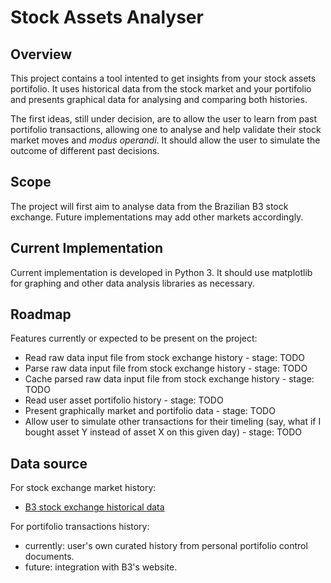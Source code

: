 # Stock Assets Analyser

## Overview

This project contains a tool intented to get insights from your stock assets
portifolio. It uses historical data from the stock market and your portifolio
and presents graphical data for analysing and comparing both histories.

The first ideas, still under decision, are to allow the user to learn from past 
portifolio transactions, allowing one to analyse and help validate their stock
market moves and *modus operandi*. It should allow the user to simulate the 
outcome of different past decisions.

## Scope

The project will first aim to analyse data from the Brazilian B3 stock exchange.
Future implementations may add other markets accordingly.

## Current Implementation

Current implementation is developed in Python 3. It should use matplotlib for 
graphing and other data analysis libraries as necessary.

## Roadmap

Features currently or expected to be present on the project:
* Read raw data input file from stock exchange history - stage: TODO
* Parse raw data input file from stock exchange history - stage: TODO
* Cache parsed raw data input file from stock exchange history - stage: TODO
* Read user asset portifolio history - stage: TODO
* Present graphically market and portifolio data - stage: TODO
* Allow user to simulate other transactions for their timeling (say, what if I 
bought asset Y instead of asset X on this given day) - stage: TODO

## Data source

For stock exchange market history:
* [B3 stock exchange historical data](http://www.b3.com.br/pt_br/market-data-e-indices/servicos-de-dados/market-data/historico/mercado-a-vista/cotacoes-historicas/)

For portifolio transactions history:
* currently: user's own curated history from personal portifolio control documents.
* future: integration with B3's website.